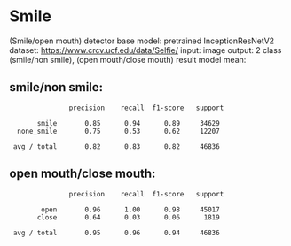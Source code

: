 # Smile
(Smile/open mouth) detector 
base model: pretrained InceptionResNetV2
dataset: https://www.crcv.ucf.edu/data/Selfie/
input: image
output: 2 class (smile/non smile), (open mouth/close mouth)
result model mean:

smile/non smile: 
 ------------------------------------------------------------------------------------------
                   precision    recall  f1-score   support

           smile       0.85      0.94      0.89     34629
      none_smile       0.75      0.53      0.62     12207

     avg / total       0.82      0.83      0.82     46836

open mouth/close mouth: 
 ------------------------------------------------------------------------------------------
                   precision    recall  f1-score   support

            open       0.96      1.00      0.98     45017
           close       0.64      0.03      0.06      1819

     avg / total       0.95      0.96      0.94     46836
